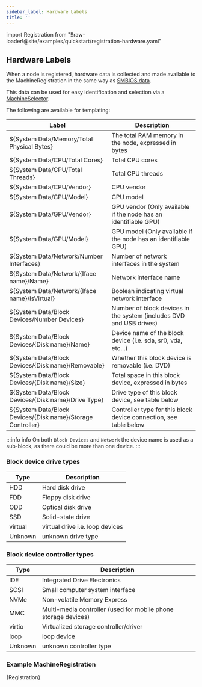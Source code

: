 ```yaml
---
sidebar_label: Hardware Labels
title: ''
---
```


import Registration from "!!raw-loader!@site/examples/quickstart/registration-hardware.yaml"

## Hardware Labels
When a node is registered, hardware data is collected and made available to the MachineRegistration in the same way as [SMBIOS data](smbios.md).

This data can be used for easy identification and selection via a [MachineSelector](machineinventoryselectortemplate-reference.md).

The following are available for templating:

| Label                                                       | Description                                                           |
| ----------------------------------------------------------- | --------------------------------------------------------------------- |
| ${System Data/Memory/Total Physical Bytes}                  | The total RAM memory in the node, expressed in bytes                  |
| ${System Data/CPU/Total Cores}                              | Total CPU cores                                                       |
| ${System Data/CPU/Total Threads}                            | Total CPU threads                                                     |
| ${System Data/CPU/Vendor}                                   | CPU vendor                                                            |
| ${System Data/CPU/Model}                                    | CPU model                                                             |
| ${System Data/GPU/Vendor}                                   | GPU vendor (Only available if the node has an identifiable GPU)       |
| ${System Data/GPU/Model}                                    | GPU model (Only available if the node has an identifiable GPU)        |
| ${System Data/Network/Number Interfaces}                    | Number of network interfaces in the system                            |
| ${System Data/Network/{Iface name}/Name}                    | Network interface name                                                |
| ${System Data/Network/{Iface name}/IsVirtual}               | Boolean indicating virtual network interface                          |
| ${System Data/Block Devices/Number Devices}                 | Number of block devices in the system (includes DVD and USB drives)   |
| ${System Data/Block Devices/{Disk name}/Name}               | Device name of the block device (i.e. sda, sr0, vda, etc...)          |
| ${System Data/Block Devices/{Disk name}/Removable}          | Whether this block device is removable (i.e. DVD)                     |
| ${System Data/Block Devices/{Disk name}/Size}               | Total space in this block device, expressed in bytes                  |
| ${System Data/Block Devices/{Disk name}/Drive Type}         | Drive type of this block device, see table below                      |
| ${System Data/Block Devices/{Disk name}/Storage Controller} | Controller type for this block device connection, see table below     |

:::info info
On both `Block Devices` and `Network` the device name is used as a sub-block, as there could be more than one device.
:::

### Block device drive types

| Type    | Description                     |
|---------|---------------------------------|
| HDD     | Hard disk drive                 |
| FDD     | Floppy disk drive               |
| ODD     | Optical disk drive              |
| SSD     | Solid-state drive               |
| virtual | virtual drive i.e. loop devices |
| Unknown | unknown drive type              |


### Block device controller types

| Type    | Description                                                    |
|---------|----------------------------------------------------------------|
| IDE     | Integrated Drive Electronics                                   |
| SCSI    | Small computer system interface                                |
| NVMe    | Non-volatile Memory Express                                    |
| MMC     | Multi-media controller (used for mobile phone storage devices) |
| virtio  | Virtualized storage controller/driver                          |
| loop    | loop device                                                    |
| Unknown | unknown controller type                                        |

### Example MachineRegistration

<CodeBlock language="yaml" title="registration example with smbios labels" showLineNumbers>{Registration}</CodeBlock>
